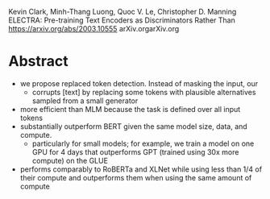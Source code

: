Kevin Clark, Minh-Thang Luong, Quoc V. Le, Christopher D.  Manning
ELECTRA: Pre-training Text Encoders as Discriminators Rather Than
https://arxiv.org/abs/2003.10555 arXiv.orgarXiv.org

# Abstract

* we propose replaced token detection. Instead of masking the input, our
  * corrupts [text] by replacing some tokens with 
    plausible alternatives sampled from a small generator
* more efficient than MLM because the task is defined over all input tokens
* substantially outperform BERT given the same model size, data, and compute.
  * particularly for small models; for example, we train a model on one GPU for
    4 days that outperforms GPT (trained using 30x more compute) on the GLUE
* performs comparably to RoBERTa and XLNet while using less than 1/4 of their
  compute and outperforms them when using the same amount of compute
